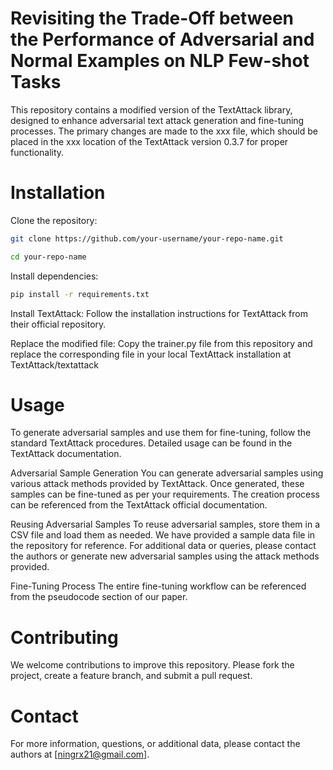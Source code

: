 # Revisiting the Trade-Off between the Performance of Adversarial and Normal Examples on NLP Few-shot Tasks

This repository contains a modified version of the TextAttack library, designed to enhance adversarial text attack generation and fine-tuning processes. The primary changes are made to the xxx file, which should be placed in the xxx location of the TextAttack version 0.3.7 for proper functionality.

# Installation
Clone the repository:
```bash
git clone https://github.com/your-username/your-repo-name.git

cd your-repo-name
```

Install dependencies:
```bash
pip install -r requirements.txt
```

Install TextAttack:
Follow the installation instructions for TextAttack from their official repository.

Replace the modified file:
Copy the trainer.py file from this repository and replace the corresponding file in your local TextAttack installation at TextAttack/textattack

# Usage
To generate adversarial samples and use them for fine-tuning, follow the standard TextAttack procedures. Detailed usage can be found in the TextAttack documentation.

Adversarial Sample Generation
You can generate adversarial samples using various attack methods provided by TextAttack. Once generated, these samples can be fine-tuned as per your requirements. The creation process can be referenced from the TextAttack official documentation.

Reusing Adversarial Samples
To reuse adversarial samples, store them in a CSV file and load them as needed. We have provided a sample data file in the repository for reference. For additional data or queries, please contact the authors or generate new adversarial samples using the attack methods provided.

Fine-Tuning Process
The entire fine-tuning workflow can be referenced from the pseudocode section of our paper.


# Contributing
We welcome contributions to improve this repository. Please fork the project, create a feature branch, and submit a pull request.


# Contact
For more information, questions, or additional data, please contact the authors at [ningrx21@gmail.com].

